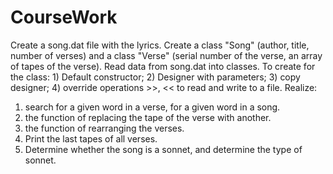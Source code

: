 # CourseWork

Create a song.dat file with the lyrics. Create a class "Song" (author, title, number of verses) and a class "Verse" (serial number of the verse, an array of tapes of the verse). Read data from song.dat into classes. To create for the class: 1) Default constructor; 2) Designer with parameters; 3) copy designer; 4) override operations >>, << to read and write to a file. Realize:
1) search for a given word in a verse, for a given word in a song.
2) the function of replacing the tape of the verse with another.
3) the function of rearranging the verses.
4) Print the last tapes of all verses.
5) Determine whether the song is a sonnet, and determine the type of sonnet.

